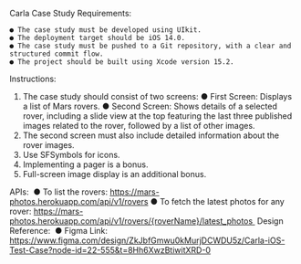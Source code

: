 
Carla Case Study Requirements:

    ● The case study must be developed using UIkit.
    ● The deployment target should be iOS 14.0.
    ● The case study must be pushed to a Git repository, with a clear and structured commit flow.
    ● The project should be built using Xcode version 15.2.

Instructions:

1. The case study should consist of two screens:
    ● First Screen: Displays a list of Mars rovers.
    ● Second Screen: Shows details of a selected rover, including a slide view at the top featuring the last three published images related to the rover, followed by a list of other images.
2. The second screen must also include detailed information about the rover images.
3. Use SFSymbols for icons.
4. Implementing a pager is a bonus.
5. Full-screen image display is an additional bonus.

APIs: 
● To list the rovers:
https://mars-photos.herokuapp.com/api/v1/rovers
● To fetch the latest photos for any rover:
https://mars-photos.herokuapp.com/api/v1/rovers/{roverName}/latest_photos 
Design Reference: 
● Figma Link: 
https://www.figma.com/design/ZkJbfGmwu0kMurjDCWDU5z/Carla-iOS-Test-Case?node-id=22-555&t=8Hh6XwzBtiwitXRD-0
